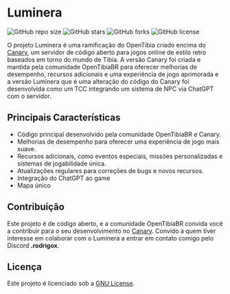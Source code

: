 # Luminera

![GitHub repo size](https://img.shields.io/github/repo-size/RodrigoSiliunas/data-luminera)
![GitHub stars](https://img.shields.io/github/stars/RodrigoSiliunas/data-luminera?style=social)
![GitHub forks](https://img.shields.io/github/forks/RodrigoSiliunas/data-luminera?style=social)
![GitHub license](https://img.shields.io/github/license/RodrigoSiliunas/data-luminera)

O projeto Luminera é uma ramificação do OpenTibia criado encima do [Canary](https://github.com/opentibiabr/canary), um servidor de código aberto para jogos online de estilo retro baseados em torno do mundo de Tibia. A versão Canary foi criada e mantida pela comunidade OpenTibiaBR para oferecer melhorias de desempenho, recursos adicionais e uma experiência de jogo aprimorada e a versão Luminera que é uma alteração do código do Canary foi desenvolvida como um TCC integrando um sistema de NPC via ChatGPT com o servidor.

## Principais Características

- Código principal desenvolvido pela comunidade OpenTibiaBR e Canary.
- Melhorias de desempenho para oferecer uma experiência de jogo mais suave.
- Recursos adicionais, como eventos especiais, missões personalizadas e sistemas de jogabilidade única.
- Atualizações regulares para correções de bugs e novos recursos.
- Integração do ChatGPT ao game
- Mapa único

## Contribuição

Este projeto é de código aberto, e a comunidade OpenTibiaBR convida você a contribuir para o seu desenvolvimento no [Canary](https://github.com/opentibiabr/canary). Convido a quem tiver interesse em colaborar com o Luminera a entrar em contato comigo pelo Discord **.rodrigox**.

## Licença

Este projeto é licenciado sob a [GNU License](LICENSE).
